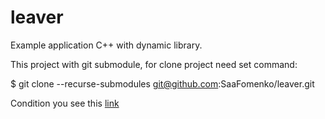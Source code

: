 # leaver
Example application C++ with dynamic library.

This project with git submodule, for clone project need set command:

$ git clone --recurse-submodules git@github.com:SaaFomenko/leaver.git

Condition you see this [link](https://github.com/netology-code/cppm-homeworks/tree/main/11/03)
